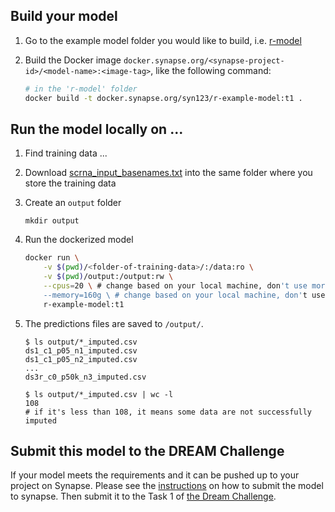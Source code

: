 ## Build your model

1. Go to the example model folder you would like to build, i.e. [r-model]('./task1/r-model/)

2. Build the Docker image `docker.synapse.org/<synapse-project-id>/<model-name>:<image-tag>`, like the following command:

    ```bash
    # in the 'r-model' folder
    docker build -t docker.synapse.org/syn123/r-example-model:t1 .
    ```

## Run the model locally on ...

1. Find training data ...

2. Download [scrna_input_basenames.txt](https://www.synapse.org/#!Synapse:syn36397657) into the same folder where you store the training data

3. Create an `output` folder

    ```
    mkdir output
    ```

4. Run the dockerized model

    ```bash
    docker run \
        -v $(pwd)/<folder-of-training-data>/:/data:ro \
        -v $(pwd)/output:/output:rw \
        --cpus=20 \ # change based on your local machine, don't use more than 20 cores
        --memory=160g \ # change based on your local machine, don't use more than 160g
        r-example-model:t1
    ```

5. The predictions files are saved to `/output/`.

    ```
    $ ls output/*_imputed.csv
    ds1_c1_p05_n1_imputed.csv	
    ds1_c1_p05_n2_imputed.csv
    ...
    ds3r_c0_p50k_n3_imputed.csv

    $ ls output/*_imputed.csv | wc -l
    108
    # if it's less than 108, it means some data are not successfully imputed
    ```

## Submit this model to the DREAM Challenge

If your model meets the requirements and it can be pushed up to your project on Synapse. Please see the [instructions] on how to submit the model to synapse. Then submit it to the Task 1 of [the Dream Challenge].

[the Dream Challenge]: https://www.synapse.org/#!Synapse:syn26720920/wiki/615338
[instructions]: https://www.synapse.org/#!Synapse:syn26720920/wiki/615352
